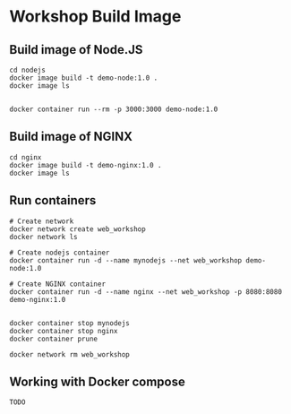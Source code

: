 # Workshop Build Image 

## Build image of Node.JS

```
cd nodejs
docker image build -t demo-node:1.0 .
docker image ls


docker container run --rm -p 3000:3000 demo-node:1.0
```

## Build image of NGINX

```
cd nginx
docker image build -t demo-nginx:1.0 .
docker image ls
```

## Run containers
```
# Create network
docker network create web_workshop
docker network ls

# Create nodejs container
docker container run -d --name mynodejs --net web_workshop demo-node:1.0

# Create NGINX container
docker container run -d --name nginx --net web_workshop -p 8080:8080 demo-nginx:1.0


docker container stop mynodejs
docker container stop nginx
docker container prune

docker network rm web_workshop
```

## Working with Docker compose
```
TODO
```